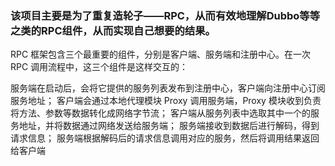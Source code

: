 
### 该项目主要是为了重复造轮子——RPC，从而有效地理解Dubbo等等之类的RPC组件，从而实现自己想要的结果。

RPC 框架包含三个最重要的组件，分别是客户端、服务端和注册中心。在一次 RPC 调用流程中，这三个组件是这样交互的：

服务端在启动后，会将它提供的服务列表发布到注册中心，客户端向注册中心订阅服务地址；
客户端会通过本地代理模块 Proxy 调用服务端，Proxy 模块收到负责将方法、参数等数据转化成网络字节流；
客户端从服务列表中选取其中一个的服务地址，并将数据通过网络发送给服务端；
服务端接收到数据后进行解码，得到请求信息；
服务端根据解码后的请求信息调用对应的服务，然后将调用结果返回给客户端
